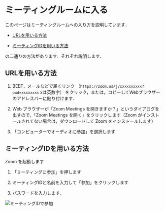 # ミーティングルームに入る

このページはミーティングルームへの入り方を説明しています．

- [URLを用いる方法](#URLを用いる方法)

- [ミーティングIDを用いる方法](#ミーティングIDを用いる方法)

の二通りの方法があります．それぞれ説明します．

## URLを用いる方法

1. BEEF，メールなどで届くリンク
（`https://zoom.us/j/xxxxxxxxxx?pwd=xxxxxxxx` xは英数字）
をクリック，または，コピーしてWebブラウザーのアドレスバーに貼り付けます．

1. Web ブラウザーが「Zoom Meetings を開きますか？」というダイアログを出すので，「Zoom Meetings を開く」をクリックします（Zoom がインストールされてない場合は，ダウンロードして Zoom をインストールします）

1. 「コンピューターでオーディオに参加」を選択します

## ミーティングIDを用いる方法

Zoom を起動します

1. 「ミーティングに参加」を押します

2. ミーティングIDと名前を入力して「参加」をクリックします

3. パスワードを入力します．

![ミーティングIDで参加](zoom-hone-join.png)

